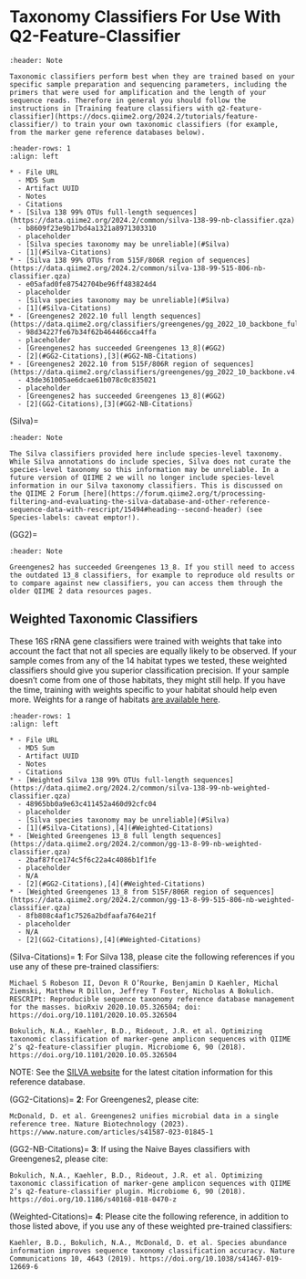 # Taxonomy Classifiers For Use With Q2-Feature-Classifier

```{card}
:header: Note

Taxonomic classifiers perform best when they are trained based on your specific sample preparation and sequencing parameters, including the primers that were used for amplification and the length of your sequence reads. Therefore in general you should follow the instructions in [Training feature classifiers with q2-feature-classifier](https://docs.qiime2.org/2024.2/tutorials/feature-classifier/) to train your own taxonomic classifiers (for example, from the marker gene reference databases below).
```

```{list-table} Naive Bayes Classifiers
:header-rows: 1
:align: left

* - File URL
  - MD5 Sum
  - Artifact UUID
  - Notes
  - Citations
* - [Silva 138 99% OTUs full-length sequences](https://data.qiime2.org/2024.2/common/silva-138-99-nb-classifier.qza)
  - b8609f23e9b17bd4a1321a8971303310
  - placeholder
  - [Silva species taxonomy may be unreliable](#Silva)
  - [1](#Silva-Citations)
* - [Silva 138 99% OTUs from 515F/806R region of sequences](https://data.qiime2.org/2024.2/common/silva-138-99-515-806-nb-classifier.qza)
  - e05afad0fe87542704be96ff483824d4
  - placeholder
  - [Silva species taxonomy may be unreliable](#Silva)
  - [1](#Silva-Citations)
* - [Greengenes2 2022.10 full length sequences](https://data.qiime2.org/classifiers/greengenes/gg_2022_10_backbone_full_length.nb.qza)
  - 98d34227fe67b34f62b464466cca4ffa
  - placeholder
  - [Greengenes2 has succeeded Greengenes 13_8](#GG2)
  - [2](#GG2-Citations),[3](#GG2-NB-Citations)
* - [Greengenes2 2022.10 from 515F/806R region of sequences](https://data.qiime2.org/classifiers/greengenes/gg_2022_10_backbone.v4.nb.qza)
  - 43de361005ae6dcae61b078c0c835021
  - placeholder
  - [Greengenes2 has succeeded Greengenes 13_8](#GG2)
  - [2](GG2-Citations),[3](#GG2-NB-Citations)
```

(Silva)=
```{card}
:header: Note

The Silva classifiers provided here include species-level taxonomy. While Silva annotations do include species, Silva does not curate the species-level taxonomy so this information may be unreliable. In a future version of QIIME 2 we will no longer include species-level information in our Silva taxonomy classifiers. This is discussed on the QIIME 2 Forum [here](https://forum.qiime2.org/t/processing-filtering-and-evaluating-the-silva-database-and-other-reference-sequence-data-with-rescript/15494#heading--second-header) (see Species-labels: caveat emptor!).
```


(GG2)=
```{card}
:header: Note

Greengenes2 has succeeded Greengenes 13_8. If you still need to access the outdated 13_8 classifiers, for example to reproduce old results or to compare against new classifiers, you can access them through the older QIIME 2 data resources pages.
```

## Weighted Taxonomic Classifiers

These 16S rRNA gene classifiers were trained with weights that take into account the fact that not all species are equally likely to be observed. If your sample comes from any of the 14 habitat types we tested, these weighted classifiers should give you superior classification precision. If your sample doesn’t come from one of those habitats, they might still help. If you have the time, training with weights specific to your habitat should help even more. Weights for a range of habitats [are available here](https://github.com/BenKaehler/readytowear).

```{list-table} Weigthed Classifiers
:header-rows: 1
:align: left

* - File URL
  - MD5 Sum
  - Artifact UUID
  - Notes
  - Citations
* - [Weighted Silva 138 99% OTUs full-length sequences](https://data.qiime2.org/2024.2/common/silva-138-99-nb-weighted-classifier.qza)
  - 48965bb0a9e63c411452a460d92cfc04
  - placeholder
  - [Silva species taxonomy may be unreliable](#Silva)
  - [1](#Silva-Citations),[4](#Weighted-Citations)
* - [Weighted Greengenes 13_8 full length sequences](https://data.qiime2.org/2024.2/common/gg-13-8-99-nb-weighted-classifier.qza)
  - 2baf87fce174c5f6c22a4c4086b1f1fe
  - placeholder
  - N/A
  - [2](#GG2-Citations),[4](#Weighted-Citations)
* - [Weighted Greengenes 13_8 from 515F/806R region of sequences](https://data.qiime2.org/2024.2/common/gg-13-8-99-515-806-nb-weighted-classifier.qza)
  - 8fb808c4af1c7526a2bdfaafa764e21f
  - placeholder
  - N/A
  - [2](GG2-Citations),[4](#Weighted-Citations)
```

(Silva-Citations)=
**1**: For Silva 138, please cite the following references if you use any of these pre-trained classifiers:

    Michael S Robeson II, Devon R O’Rourke, Benjamin D Kaehler, Michal Ziemski, Matthew R Dillon, Jeffrey T Foster, Nicholas A Bokulich. RESCRIPt: Reproducible sequence taxonomy reference database management for the masses. bioRxiv 2020.10.05.326504; doi: https://doi.org/10.1101/2020.10.05.326504

    Bokulich, N.A., Kaehler, B.D., Rideout, J.R. et al. Optimizing taxonomic classification of marker-gene amplicon sequences with QIIME 2’s q2-feature-classifier plugin. Microbiome 6, 90 (2018). https://doi.org/10.1101/2020.10.05.326504

NOTE: See the [SILVA website](https://www.arb-silva.de/) for the latest citation information for this reference database.

(GG2-Citations)=
**2**: For Greengenes2, please cite:

    McDonald, D. et al. Greengenes2 unifies microbial data in a single reference tree. Nature Biotechnology (2023). https://www.nature.com/articles/s41587-023-01845-1

(GG2-NB-Citations)=
**3**: If using the Naive Bayes classifiers with Greengenes2, please cite:

    Bokulich, N.A., Kaehler, B.D., Rideout, J.R. et al. Optimizing taxonomic classification of marker-gene amplicon sequences with QIIME 2’s q2-feature-classifier plugin. Microbiome 6, 90 (2018). https://doi.org/10.1186/s40168-018-0470-z

(Weighted-Citations)=
**4**: Please cite the following reference, in addition to those listed above, if you use any of these weighted pre-trained classifiers:

    Kaehler, B.D., Bokulich, N.A., McDonald, D. et al. Species abundance information improves sequence taxonomy classification accuracy. Nature Communications 10, 4643 (2019). https://doi.org/10.1038/s41467-019-12669-6


